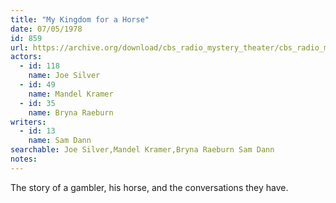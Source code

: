 ```yaml
---
title: "My Kingdom for a Horse"
date: 07/05/1978
id: 859
url: https://archive.org/download/cbs_radio_mystery_theater/cbs_radio_mystery_theater-0851-0900.zip/cbs_radio_mystery_theater-0851-0900%2Fcbsrmt_0859_my_kingdom_for_a_horse.mp3
actors:  
  - id: 118
    name: Joe Silver  
  - id: 49
    name: Mandel Kramer  
  - id: 35
    name: Bryna Raeburn
writers:  
  - id: 13
    name: Sam Dann
searchable: Joe Silver,Mandel Kramer,Bryna Raeburn Sam Dann
notes:  
---
```

The story of a gambler, his horse, and the conversations they have.